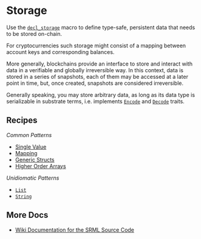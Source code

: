 # Storage

Use the [`decl_storage`](https://wiki.parity.io/decl_storage) macro to define type-safe, persistent data that needs to be stored on-chain.

For cryptocurrencies such storage might consist of a mapping between account keys and corresponding balances. 

More generally, blockchains provide an interface to store and interact with data in a verifiable and globally irreversible way. In this context, data is stored in a series of snapshots, each of them may be accessed at a later point in time, but, once created, snapshots are considered irreversible.

Generally speaking, you may store arbitrary data, as long as its data type is serializable in substrate terms, i.e. implements [`Encode`](https://docs.rs/parity-codec/3.1.0/parity_codec/trait.Encode.html) and [`Decode`](https://docs.rs/parity-codec/3.1.0/parity_codec/trait.Decode.html#foreign-impls) traits.

## Recipes

*Common Patterns*
* [Single Value](./value.md)
* [Mapping](./mapping.md)
* [Generic Structs](./structs.md)
* [Higher Order Arrays](./arrays.md)

*Unidiomatic Patterns*
* [`List`](./list.md)
* [`String`](./string.md)

<!-- *Off-Chain Storage Patterms*
* `TODO`: caching, database interaction, etc. -->

## More Docs

* [Wiki Documentation for the SRML Source Code](https://wiki.parity.io/decl_storage)